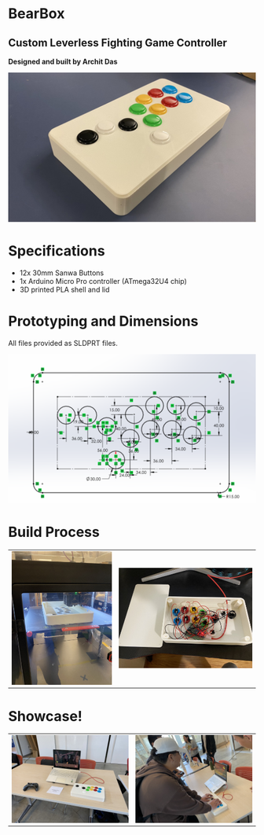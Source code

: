 # BearBox
## Custom Leverless Fighting Game Controller
 **Designed and built by Archit Das**

![Fully Assembled Bearbox](images/bearbox_hero.JPEG)


# Specifications
* 12x 30mm Sanwa Buttons
* 1x Arduino Micro Pro controller (ATmega32U4 chip)
* 3D printed PLA shell and lid

# Prototyping and Dimensions

All files provided as SLDPRT files.


![Faceplate Dimensions](images/faceplate-dimensions.png)


# Build Process

|  |  |
| :---: | :---: |
| ![Bearbox Print](images/bearbox_print.JPEG) | ![Bearbox Internals](images/bearbox_internals.JPEG) |


# Showcase!

|  |  |
| :---: | :---: |
| ![Bearbox Showcase 1](images/bearbox_showcase1.JPEG) | ![Bearbox Showcase 2](images/bearbox_showcase2.JPEG) |











